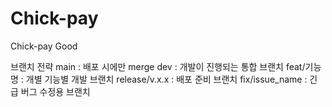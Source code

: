 # Chick-pay

Chick-pay Good

브랜치 전략
main : 배포 시에만 merge
dev : 개발이 진행되는 통합 브랜치
feat/기능명 : 개별 기능별 개발 브랜치
release/v.x.x : 배포 준비 브랜치
fix/issue_name : 긴급 버그 수정용 브랜치
